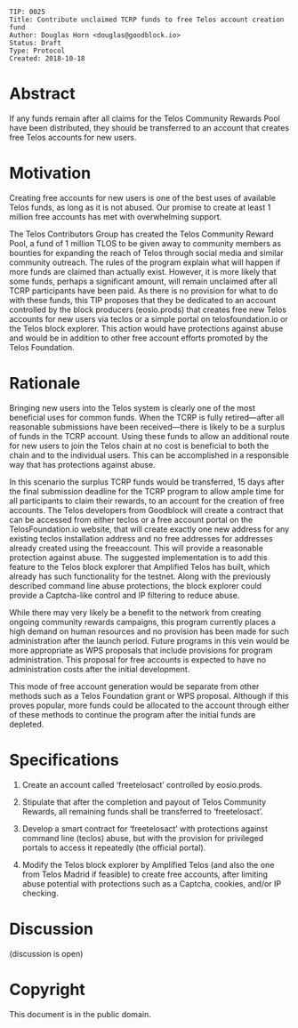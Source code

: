     TIP: 0025
    Title: Contribute unclaimed TCRP funds to free Telos account creation fund
    Author: Douglas Horn <douglas@goodblock.io>
    Status: Draft
    Type: Protocol
    Created: 2018-10-18

# Abstract

If any funds remain after all claims for the Telos Community Rewards Pool have been distributed, they should be transferred to an account that creates free Telos accounts for new users.

# Motivation

Creating free accounts for new users is one of the best uses of available Telos funds, as long as it is not abused. Our promise to create at least 1 million free accounts has met with overwhelming support.

The Telos Contributors Group has created the Telos Community Reward Pool, a fund of 1 million TLOS to be given away to community members as bounties for expanding the reach of Telos through social media and similar community outreach. The rules of the program explain what will happen if more funds are claimed than actually exist. However, it is more likely that some funds, perhaps a significant amount, will remain unclaimed after all TCRP participants have been paid. As there is no provision for what to do with these funds, this TIP proposes that they be dedicated to an account controlled by the block producers (eosio.prods) that creates free new Telos accounts for new users via teclos or a simple portal on telosfoundation.io or the Telos block explorer. This action would have protections against abuse and would be in addition to other free account efforts promoted by the Telos Foundation.

# Rationale

Bringing new users into the Telos system is clearly one of the most beneficial uses for common funds. When the TCRP is fully retired—after all reasonable submissions have been received—there is likely to be a surplus of funds in the TCRP account. Using these funds to allow an additional route for new users to join the Telos chain at no cost is beneficial to both the chain and to the individual users. This can be accomplished in a responsible way that has protections against abuse.

In this scenario the surplus TCRP funds would be transferred, 15 days after the final submission deadline for the TCRP program to allow ample time for all participants to claim their rewards, to an account for the creation of free accounts. The Telos developers from Goodblock will create a contract that can be accessed from either teclos or a free account portal on the TelosFoundation.io website, that will create exactly one new address for any existing teclos installation address and no free addresses for addresses already created using the freeaccount. This will provide a reasonable protection against abuse. The suggested implementation is to add this feature to the Telos block explorer that Amplified Telos has built, which already has such functionality for the testnet. Along with the previously described command line abuse protections, the block explorer could provide a Captcha-like control and IP filtering to reduce abuse.

While there may very likely be a benefit to the network from creating ongoing community rewards campaigns, this program currently places a high demand on human resources and no provision has been made for such administration after the launch period. Future programs in this vein would be more appropriate as WPS proposals that include provisions for program administration. This proposal for free accounts is expected to have no administration costs after the initial development.

This mode of free account generation would be separate from other methods such as a Telos Foundation grant or WPS proposal. Although if this proves popular, more funds could be allocated to the account through either of these methods to continue the program after the initial funds are depleted.

# Specifications

1. Create an account called ‘freetelosact’ controlled by eosio.prods. 

2. Stipulate that after the completion and payout of Telos Community Rewards, all remaining funds shall be transferred to ‘freetelosact’.

3. Develop a smart contract for ‘freetelosact’ with protections against command line (teclos) abuse, but with the provision for privileged portals to access it repeatedly (the official portal).

4. Modify the Telos block explorer by Amplified Telos (and also the one from Telos Madrid if feasible) to create free accounts, after limiting abuse potential with protections such as a Captcha, cookies, and/or IP checking.

# Discussion

(discussion is open)

# Copyright

This document is in the public domain.

